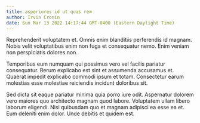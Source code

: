 ```yaml
---
title: asperiores id ut quas rem
author: Irvin Cronin
date: Sun Mar 13 2022 14:17:44 GMT-0400 (Eastern Daylight Time)
---
```

Reprehenderit voluptatem et. Omnis enim blanditiis perferendis id magnam. Nobis velit voluptatibus enim non fuga et consequatur nemo. Enim veniam non perspiciatis dolores non.

 Temporibus eum numquam qui possimus vero vel facilis pariatur consequatur. Rerum explicabo est sint et assumenda accusamus et. Quaerat impedit explicabo commodi ipsum et totam. Consectetur earum molestias esse molestiae reiciendis incidunt doloribus sit.

 Sed dicta sit eaque pariatur minima quia porro iure odit. Aspernatur dolorem vero maiores quo architecto magnam quod labore. Voluptatem ullam libero laborum eligendi. Nisi quibusdam quo et magnam adipisci ea esse ea et. Eum deleniti enim dolor. Unde debitis et quidem est.